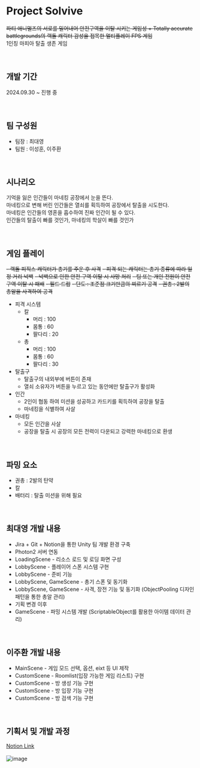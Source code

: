 # Project Solvive
~~파티 애니멀즈의 서로를 밀어내어 안전구역을 이탈 시키는 게임성 + Totally accurate battlegrounds의 랙돌 캐릭터 감성을 접목한 멀티플레이 FPS 게임~~<br>
1인칭 마피아 탈출 생존 게임
<br><br><br>

## 개발 기간
2024.09.30 ~ 진행 중
<br><br><br>

## 팀 구성원
- 팀장 : 최대영
- 팀원 : 이성훈, 이주환
<br><br><br>


## 시나리오
기억을 잃은 인간들이 마네킹 공장에서 눈을 뜬다.<br>
마네킹으로 변해 버린 인간들은 열쇠를 획득하여 공장에서 탈출을 시도한다.<br>
마네킹은 인간들의 영혼을 흡수하여 진짜 인간이 될 수 있다.<br>
인간들의 탈출이 빠를 것인가, 마네킹의 학살이 빠를 것인가
<br><br><br>

## 게임 플레이
~~- 랙돌 피직스 캐릭터가 총기를 주운 후 사격~~
~~- 피격 되는 캐릭터는 총기 종류에 따라 일정 거리 넉백~~
~~- 넉백으로 인한 안전 구역 이탈 시 사망 처리~~
~~- 팀 또는 개인 전원이 안전 구역 이탈 시 패배~~
~~- 필드 드랍~~
~~- 단도 : 조준점 크기만큼의 찌르기 공격~~
~~- 권총 : 2발의 총알을 사격하여 공격~~
- 피격 시스템
  - 칼
    - 머리 : 100
    - 몸통 : 60
    - 팔다리 : 20
  - 총
    - 머리 : 100
    - 몸통 : 60
    - 팔다리 : 30
- 탈출구
  - 탈출구의 내외부에 버튼이 존재
  - 열쇠 소유자가 버튼을 누르고 있는 동안에만 탈출구가 활성화
- 인간
  - 2인이 협동 하여 미션을 성공하고 카드키를 획득하여 공장을 탈출
  - 마네킹을 식별하여 사살
- 마네킹
  - 모든 인간을 사살
  - 공장을 탈출 시 공장의 모든 전력이 다운되고 강력한 마네킹으로 환생
<br><br><br>

## 파밍 요소
- 권총 : 2발의 탄약 
- 칼
- 배터리 : 탈출 미션을 위해 필요
<br><br><br>

## 최대영 개발 내용
- Jira + Git + Notion을 통한 Unity 팀 개발 환경 구축
- Photon2 서버 연동
- LoadingScene - 리소스 로드 및 로딩 화면 구성
- LobbyScene - 플레이어 스폰 시스템 구현
- LobbyScene - 준비 기능
- LobbyScene, GameScene - 총기 스폰 및 동기화
- LobbyScene, GameScene - 사격, 장전 기능 및 동기화 (ObjectPooling 디자인 패턴을 통한 총알 관리)
- 기획 변경 이후
- GameScene - 파밍 시스템 개발 (ScriptableObject를 활용한 아이템 데이터 관리)
<br><br><br>

## 이주환 개발 내용
- MainScene - 게임 모드 선택, 옵션, eixt 등 UI 제작
- CustomScene - Roomlist(입장 가능한 게임 리스트) 구현
- CustomScene - 방 생성 기능 구현
- CustomScene - 방 입장 기능 구현
- CustomScene - 방 검색 기능 구현
<br><br><br>

## 기획서 및 개발 과정
[Notion Link](https://hypnotic-ocelot-c39.notion.site/Project-Solvive-109285de75ba80e5aa81f923a9f34aa1?pvs=4)
<br><br>
![image](https://github.com/user-attachments/assets/ccc4f858-ec25-414d-b2c8-be96b4632580)

